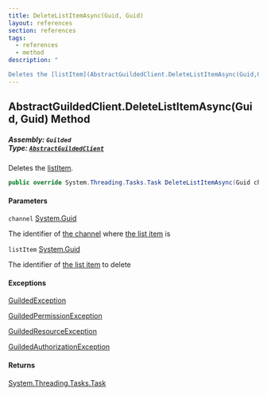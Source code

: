 ```yaml
---
title: DeleteListItemAsync(Guid, Guid)
layout: references
section: references
tags:
  - references
  - method
description: "

Deletes the [listItem](AbstractGuildedClient.DeleteListItemAsync(Guid,Guid)#Guilded.AbstractGuildedClient.DeleteListItemAsync(Guid,Guid).listItem 'Guilded.AbstractGuildedClient.DeleteListItemAsync(Guid, Guid).listItem')."
---
```


## AbstractGuildedClient.DeleteListItemAsync(Guid, Guid) Method
##### **Assembly:** `Guilded`<br/>**Type:** [`AbstractGuildedClient`](AbstractGuildedClient 'Guilded.AbstractGuildedClient')

Deletes the [listItem](AbstractGuildedClient.DeleteListItemAsync(Guid,Guid)#Guilded.AbstractGuildedClient.DeleteListItemAsync(Guid,Guid).listItem 'Guilded.AbstractGuildedClient.DeleteListItemAsync(Guid, Guid).listItem').

```csharp
public override System.Threading.Tasks.Task DeleteListItemAsync(Guid channel, Guid listItem);
```
#### Parameters

<a name='Guilded.AbstractGuildedClient.DeleteListItemAsync(Guid,Guid).channel'></a>

`channel` [System.Guid](https://docs.microsoft.com/en-us/dotnet/api/System.Guid 'System.Guid')

The identifier of [the channel](ServerChannel 'Guilded.Base.Servers.ServerChannel') where [the list item](ListItem 'Guilded.Base.Content.ListItem') is

<a name='Guilded.AbstractGuildedClient.DeleteListItemAsync(Guid,Guid).listItem'></a>

`listItem` [System.Guid](https://docs.microsoft.com/en-us/dotnet/api/System.Guid 'System.Guid')

The identifier of [the list item](ListItem 'Guilded.Base.Content.ListItem') to delete

#### Exceptions

[GuildedException](GuildedException 'Guilded.Base.GuildedException')

[GuildedPermissionException](GuildedPermissionException 'Guilded.Base.GuildedPermissionException')

[GuildedResourceException](GuildedResourceException 'Guilded.Base.GuildedResourceException')

[GuildedAuthorizationException](GuildedAuthorizationException 'Guilded.Base.GuildedAuthorizationException')

#### Returns
[System.Threading.Tasks.Task](https://docs.microsoft.com/en-us/dotnet/api/System.Threading.Tasks.Task 'System.Threading.Tasks.Task')